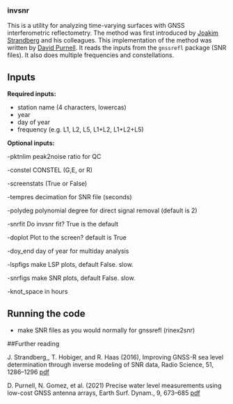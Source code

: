 ### invsnr

This is a utility for analyzing time-varying surfaces with GNSS interferometric reflectometry.
The method was first introduced by [Joakim Strandberg](https://github.com/Ydmir) and his colleagues. This implementation of the method was written by 
[David Purnell](https://purnelldj.github.io/). It reads the inputs from the <code>gnssrefl</code> package (SNR files). 
It also does multiple frequencies and constellations.


## Inputs

**Required inputs:**

- station name (4 characters, lowercas)
- year
- day of year 
- frequency (e.g. L1, L2, L5, L1+L2, L1+L2+L5)

**Optional inputs:**

-pktnlim peak2noise ratio for QC

-constel CONSTEL (G,E, or R)

-screenstats (True or False)

-tempres decimation for SNR file (seconds)

-polydeg polynomial degree for direct signal removal (default is 2)

-snrfit Do invsnr fit? True is the default

-doplot Plot to the screen? default is True

-doy_end day of year for multiday analysis

-lspfigs make LSP plots, default False. slow.

-snrfigs make SNR plots, default False. slow.

-knot_space in hours 

## Running the code

- make SNR files as you would normally for gnssrefl (rinex2snr)


##Further reading

J. Strandberg,, T. Hobiger, and R. Haas (2016), Improving GNSS-R sea level determination through inverse modeling of SNR data, Radio Science, 51, 1286–1296
[pdf](http://www.jstrandberg.se/publications.html)


D. Purnell, N. Gomez,  et al. (2021) Precise water level measurements using low-cost GNSS antenna arrays, Earth Surf. Dynam., 9, 673–685 [pdf](https://esurf.copernicus.org/articles/9/673/2021/)
